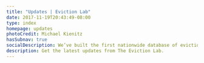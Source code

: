 ```yaml
---
title: "Updates | Eviction Lab"
date: 2017-11-19T20:43:49-08:00
type: index
homepage: updates
photoCredit: Michael Kienitz
hasSubnav: true
socialDescription: We’ve built the first nationwide database of evictions.  
description: Get the latest updates from The Eviction Lab.
---
```

